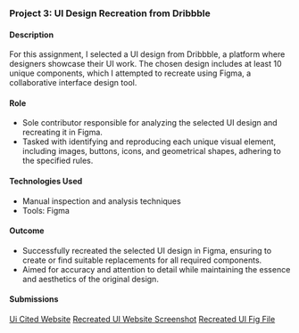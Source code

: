 ### Project 3: UI Design Recreation from Dribbble

#### Description
For this assignment, I selected a UI design from Dribbble, a platform where designers showcase their UI work. The chosen design includes at least 10 unique components, which I attempted to recreate using Figma, a collaborative interface design tool.

#### Role
- Sole contributor responsible for analyzing the selected UI design and recreating it in Figma.
- Tasked with identifying and reproducing each unique visual element, including images, buttons, icons, and geometrical shapes, adhering to the specified rules.

#### Technologies Used
- Manual inspection and analysis techniques
- Tools: Figma

#### Outcome
- Successfully recreated the selected UI design in Figma, ensuring to create or find suitable replacements for all required components.
- Aimed for accuracy and attention to detail while maintaining the essence and aesthetics of the original design.

#### Submissions
[Ui Cited Website](paste-your-copied-link-here)
[Recreated UI Website Screenshot](paste-your-copied-link-here)
[Recreated UI Fig File](paste-your-copied-link-here)
